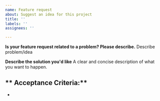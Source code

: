 ```yaml
---
name: Feature request
about: Suggest an idea for this project
title: ''
labels: ''
assignees: ''

---
```


**Is your feature request related to a problem? Please describe.**
Describe problem/idea

**Describe the solution you'd like**
A clear and concise description of what you want to happen.

** Acceptance Criteria:**
-
-
